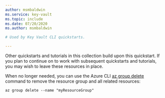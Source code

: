 ```yaml
---
author: msmbaldwin
ms.service: key-vault
ms.topic: include
ms.date: 07/20/2020
ms.author: msmbaldwin

# Used by Key Vault CLI quickstarts.

---
```


Other quickstarts and tutorials in this collection build upon this quickstart. If you plan to continue on to work with subsequent quickstarts and tutorials, you may wish to leave these resources in place.

When no longer needed, you can use the Azure CLI [az group delete](/cli/azure/group) command to remove the resource group and all related resources:

```azurecli
az group delete --name "myResourceGroup"
```
